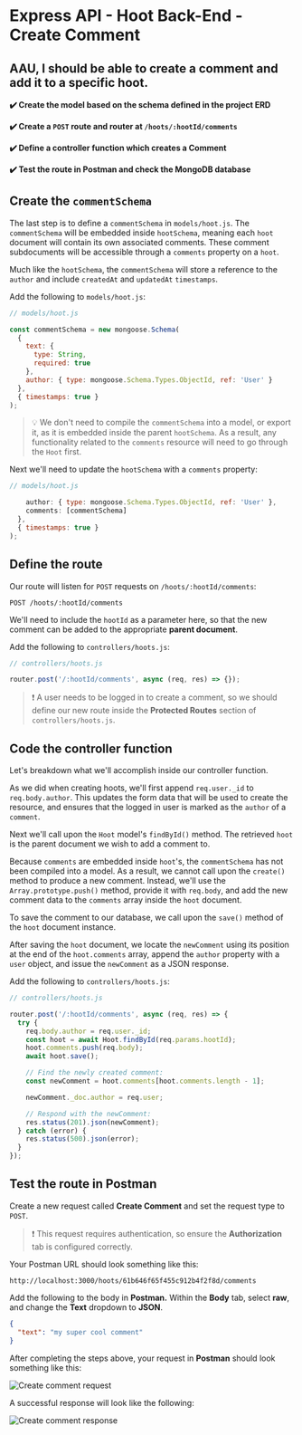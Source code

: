 # Express API - Hoot Back-End - Create Comment

## AAU, I should be able to create a comment and add it to a specific hoot.

**✔️ Create the model based on the schema defined in the project ERD**

**✔️ Create a `POST` route and router at `/hoots/:hootId/comments`**

**✔️ Define a controller function which creates a Comment**

**✔️ Test the route in Postman and check the MongoDB database**

## Create the `commentSchema`

The last step is to define a `commentSchema` in `models/hoot.js`. The `commentSchema` will be embedded inside `hootSchema`, meaning each `hoot` document will contain its own associated comments. These comment subdocuments will be accessible through a `comments` property on a `hoot`.

Much like the `hootSchema`, the `commentSchema` will store a reference to the `author` and include `createdAt` and `updatedAt` `timestamps`.

Add the following to `models/hoot.js`:

```js
// models/hoot.js

const commentSchema = new mongoose.Schema(
  {
    text: {
      type: String,
      required: true
    },
    author: { type: mongoose.Schema.Types.ObjectId, ref: 'User' }
  },
  { timestamps: true }
);
```

> 💡 We don't need to compile the `commentSchema` into a model, or export it, as it is embedded inside the parent `hootSchema`. As a result, any functionality related to the `comments` resource will need to go through the `Hoot` first.

Next we'll need to update the `hootSchema` with a `comments` property:

```js
// models/hoot.js

    author: { type: mongoose.Schema.Types.ObjectId, ref: 'User' },
    comments: [commentSchema]
  },
  { timestamps: true }
);
```
## Define the route

Our route will listen for `POST` requests on `/hoots/:hootId/comments`:

```
POST /hoots/:hootId/comments
```

We'll need to include the `hootId` as a parameter here, so that the new comment can be added to the appropriate **parent document**.

Add the following to `controllers/hoots.js`:

```js
// controllers/hoots.js

router.post('/:hootId/comments', async (req, res) => {});
```

> ❗ A user needs to be logged in to create a comment, so we should define our new route inside the **Protected Routes** section of `controllers/hoots.js`.

## Code the controller function

Let's breakdown what we'll accomplish inside our controller function.

As we did when creating hoots, we'll first append `req.user._id` to `req.body.author`. This updates the form data that will be used to create the resource, and ensures that the logged in user is marked as the `author` of a `comment`.

Next we'll call upon the `Hoot` model's `findById()` method. The retrieved `hoot` is the parent document we wish to add a comment to.

Because `comments` are embedded inside `hoot`'s, the `commentSchema` has not been compiled into a model. As a result, we cannot call upon the `create()` method to produce a new comment. Instead, we'll use the `Array.prototype.push()` method, provide it with `req.body`, and add the new comment data to the `comments` array inside the `hoot` document.

To save the comment to our database, we call upon the `save()` method of the `hoot` document instance.

After saving the `hoot` document, we locate the `newComment` using its position at the end of the `hoot.comments` array, append the `author` property with a `user` object, and issue the `newComment` as a JSON response.

Add the following to `controllers/hoots.js`:

```js
// controllers/hoots.js

router.post('/:hootId/comments', async (req, res) => {
  try {
    req.body.author = req.user._id;
    const hoot = await Hoot.findById(req.params.hootId);
    hoot.comments.push(req.body);
    await hoot.save();

    // Find the newly created comment:
    const newComment = hoot.comments[hoot.comments.length - 1];

    newComment._doc.author = req.user;

    // Respond with the newComment:
    res.status(201).json(newComment);
  } catch (error) {
    res.status(500).json(error);
  }
});
```

## Test the route in Postman

Create a new request called **Create Comment** and set the request type to `POST`.

> ❗ This request requires authentication, so ensure the **Authorization** tab is configured correctly.

Your Postman URL should look something like this:

```
http://localhost:3000/hoots/61b646f65f455c912b4f2f8d/comments
```

Add the following to the body in **Postman.** Within the **Body** tab, select **raw**, and change the **Text** dropdown to **JSON**.

```json
{
  "text": "my super cool comment"
}
```

After completing the steps above, your request in **Postman** should look something like this:

![Create comment request](./assets/comment-req.png)

A successful response will look like the following:

![Create comment response](./assets/comment-res.png)
